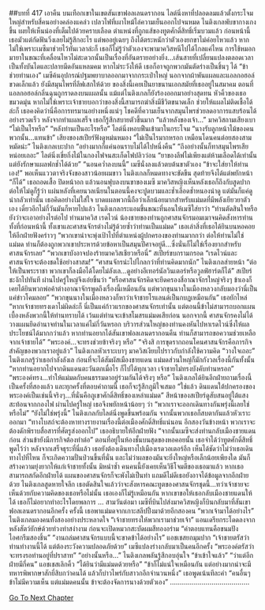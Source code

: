 ##บทที่ 417 เอาคืน
บนเทือกเขาในเขตสันเขาฟอลเลนดรากอน ไลต์นิ่งหาที่ปลอดลมแล้วตั้งกระโจมใหญ่สำหรับสี่คนอย่างคล่องแคล่ว
เปลวไฟที่เผาไหม้ไล่ความเย็นออกไปจนหมด ไนติงเกลพับขากางเกงขึ้น เผยให้เห็นน่องที่เต็มไปด้วยคราบเลือด ตำแหน่งที่ถูกแส้ของทูตศักดิ์สิทธิ์เริ่มบวมแล้ว ก่อนหน้านี้เธอมัวแต่กัดฟันวิ่งเลยไม่รู้สึกอะไร แต่พออยู่เฉยๆ ถึงได้ตระหนักว่าตัวเองยกขาไม่ค่อยไหวแล้ว หากไม่ใช่เพราะเมซีมาช่วยไว้ทันเวลาล่ะก็ เธอก็ไม่รู้ว่าตัวเองจะพามาควิสหนีไปได้ไกลแค่ไหน
การใช้หมอกมายาในขณะที่เคลื่อนไหวไม่สะดวกนั้นเป็นเรื่องที่อันตรายอย่างยิ่ง...เส้นสายที่เปลี่ยนแปลงตลอดเวลาเป็นทั้งบันไดและปลายมีดอันแหลมคม หากไม่ระวังให้ดี เธอก็อาจถูกพวกมันตัดร่างเป็นชิ้นๆ ได้
“ข้าช่วยท่านเอง”
เมซีค้นอุปกรณ์ปฐมพยาบาลออกมาจากกระเป๋าใหญ่ นอกจากผ้าพันแผลและแอลกอฮอล์ขวดเล็กแล้ว ยังมีสมุนไพรที่ลีฟเสกให้ด้วย ของสิ่งนี้เคยเป็นยาขนานเอกสมัยที่เธออยู่ในสมาคม
ตอนที่แอลกอฮอล์กลิ่นฉุนถูกราดลงบนแผลนั้น แม้แต่ไนติงเกลก็ยังร้องออกมาอย่างสุดทน หัวคิ้วของเธอขมวดมุ่น หากไม่ใช่เพราะเจ้าชายบอกว่าของสิ่งนี้สามารถฆ่าสิ่งมีชีวิตขนาดเล็ก ช่วยให้แผลไม่ติดเชื้อได้ล่ะก็ เธอคงคิดว่านี่คือการทรมานอย่างหนึ่งแน่ๆ
โชคดีที่ความเย็นจากสมุนไพรช่วยลดอาการแสบร้อนได้อย่างรวดเร็ว หลังจากทำแผลเสร็จ เธอก็รู้สึกสบายตัวขึ้นมาก
“แล้วหลังของเจ้า...” มาควิสถามเสียงเบา “ไม่เป็นไรหรือ”
“หลังท่านเป็นอะไรหรือ” ไลต์นิ่งหอบฟืนเข้ามาในกระโจม
“นางรับลูกหน้าไม้ของคนพวกนั้น...แทนข้า” เสียงของสเปียร์ฟังดูหม่นหมอง
“ไม่เป็นไรมากหรอก เหมือนโดนคนต่อยสองสามหมัดน่ะ” ไนติงเกลเบะปาก “อย่างมากก็แค่นอนราบไม่ได้ไปหนึ่งคืน”
“ถึงอย่างนั้นก็ทาสมุนไพรเสียหน่อยเถอะ” ไลต์นิ่งเขี่ยกิ่งไม้ในกองไฟจนสะเก็ดไฟปลิวว่อน “ยาของลีฟไม่เพียงแต่ห้ามเลือดได้เท่านั้น แต่ยังรักษาแผลฟกช้ำได้ด้วย”
“นอนคว่ำลงบนนี้” เมซีนั่งลงแล้วตบต้นขาตัวเอง “ข้าจะใส่ยาให้ท่านเอง!”
พอเห็นแววตาจริงจังของสาวน้อยผมขาว ไนติงเกลก็หมดทางจะขัดขืน สุดท้ายจึงได้แต่พยักหน้า “ก็ได้”
เธอถอดเสื้อ ปิดหน้าอก แล้วนอนฟุบลงบนขาของเมซี มาควิสหญิงเห็นหลังเธอก็ถึงกับสูดปาก
ต่อให้ไม่ดูก็รู้ว่า แผ่นหลังที่เคยนวลเนียนในตอนนี้คงจะปูดบวมและช้ำเลือดช้ำหนองน่าดู แต่มันก็แค่ดูน่ากลัวเท่านั้น เธอคิดอย่างไม่ใส่ใจ บาดแผลพวกนี้ถือว่าเล็กน้อยมากสำหรับแม่มดที่มีพลังเยียวยาตัวเอง เดี๋ยวอีกไม่กี่วันมันก็หายไปแล้ว
ไนติงเกลกระแอมขึ้นขณะที่นอนให้เมซีใส่ยาว่า “ท่านตัดสินใจหรือยังว่าจะเอาอย่างไรต่อไป ท่านมาควิส เรดไวน์ น้องชายของท่านถูกศาสนจักรมอมเมาจนคิดสังหารท่าน ทั้งที่ก่อนหน้านี้ ทั้งเขาและศาสนจักรต่างไม่รู้ด้วยซ้ำว่าท่านเป็นแม่มด” เธอเล่าสิ่งที่เธอได้ยินบนหอคอยให้อีกฝ่ายฟังคร่าวๆ “พวกเขาน่าจะพุ่งเป้าไปที่ตำแหน่งผู้ปกครองของท่านมากกว่า ต่อให้ท่านไม่ใช่แม่มด ท่านก็ต้องถูกพวกเขาประหารด้วยข้อหาเป็นสมุนปีศาจอยู่ดี...ซึ่งนั่นก็ไม่ใช่เรื่องยากสำหรับศาสนจักรเลย”
“พวกเขาบังอาจปองร้ายมาควิสเชียวหรือนี่” สเปียร์ขบกรามกรอด “เรดไวน์และศาสนจักรจะต้องชดใช้อย่างสาสม!”
“ศาสนจักรน่ะไปไกลกว่าที่ท่านคิดมากนัก” ไนติงเกลส่ายหน้า “ต่อให้เป็นพระราชา พวกเขาก็ลงมือได้โดยไม่ลังเล...ดูอย่างอีเทอร์นัลวินเตอร์หรือวูลฟ์ฮาร์ตก็ได้”
สเปียร์ชะงักไปทันที ผ่านไปครู่ใหญ่จึงเอ่ยขึ้นว่า “หรือศาสนจักรคิดจะยึดครองสี่อาณาจักรใหญ่จริงๆ ข้าเองก็เคยได้ยินพวกพ่อค้าต่างอาณาจักรพูดถึงเรื่องนี้เหมือนกัน แต่พวกขุนนางในเมืองหลวงกลับมองว่านี่เป็นแค่ข่าวโคมลอย”
“พวกขุนนางในเมืองหลวงก็หาว่าเจ้าชายโรแลนด์เป็นกบฏเหมือนกัน” เธอยักไหล่ “หากเจ้าชายทรงเดาไม่ผิดล่ะก็ นี่เป็นแค่ก้าวแรกของศาสนจักรเท่านั้น แต่ตอนนี้ข้าไม่สามารถบอกแผนเบื้องหลังพวกนี้ให้ท่านทราบได้ เว้นแต่ท่านจะเข้าสโมสรแม่มดเสียก่อน นอกจากนี้ ศาสนจักรคงไม่ได้วางแผนยึดอำนาจท่านในเวลาแค่ไม่กี่วันหรอก บริวารส่วนใหญ่ของท่านคงหันไปหาเรดไวน์ซึ่งให้ผลประโยชน์ได้มากกว่าแล้ว หากท่านอยากได้สันเขาฟอลเลนดรากอนคืน ท่านก็สามารถขอความช่วยเหลือจากเจ้าชายได้”
“พระองค์...จะทรงช่วยข้าจริงๆ หรือ”
“จริงสิ การขุดรากถอนโคนศาสนจักรคือภารกิจสำคัญของพวกเราอยู่แล้ว” ไนติงเกลหัวเราะเบาๆ
มาควิสเงียบไปราวกับกำลังใช้ความคิด
“วางใจเถอะ” ไนติงเกลรู้ว่าเธอกำลังลังเล ก่อนที่จะได้สัมผัสเมืองชายแดน แม่มดส่วนใหญ่ก็มักกังวลเรื่องนี้กันทั้งนั้น “หากท่านอยากไปจากดินแดนตะวันตกเมื่อไร ก็ไปได้ทุกเวลา เจ้าชายไม่ทรงบังคับท่านหรอก”
“พระองค์ทรง...ทำให้แม่มดกับคนธรรมดาอยู่ร่วมกันได้จริงๆ หรือ”
ไนติงเกลได้ยินอีกฝ่ายถามเรื่องนี้เป็นครั้งที่สองแล้ว และทุกครั้งที่ตอบคำถามนี้ เธอก็จะรู้สึกภูมิใจเสมอ “ใช่แล้ว ดินแดนใต้ปกครองของพระองค์เป็นเช่นนี้จริงๆ...ที่นั่นคือภูเขาศักดิ์สิทธิ์ของเหล่าแม่มด”
สีหน้าของสเปียร์ดูสับสนอยู่ใต้แสงสะท้อนจากกองไฟ ผ่านไปครู่ใหญ่ เธอจึงพยักหน้าน้อยๆ ว่า “พวกเราจะออกเดินทางกันพรุ่งนี้เลยใช่หรือไม่”
“ยังไม่ใช่พรุ่งนี้” ไนติงเกลกับไลต์นิ่งพูดขึ้นพร้อมกัน จากนั้นพวกเธอก็สบตากันแล้วหัวเราะออกมา
“ทางโบสถ์จะต้องหาทางรายงานเรื่องนี้ต่อเมืองศักดิ์สิทธิ์แน่นอน อีกสองวันข้างหน้า พวกเราจะต้องดักพิราบสื่อสารที่ศัตรูส่งออกไป” เธออธิบายให้อีกฝ่ายฟัง “จากนั้นเมซีจะส่งท่านกลับเมืองชายแดนก่อน ส่วนข้ายังมีภารกิจต้องทำต่อ”
ตอนที่อยู่ในห้องชั้นบนสุดของหอคอยนั้น เธอจำได้ว่าทูตศักดิ์สิทธิ์พูดไว้ว่า หลังจากเสร็จธุระที่นี่แล้ว เธอยังต้องเดินทางไปเมืองเรดวอเตอร์อีก
เห็นได้ชัดว่าไม่ว่าเธอเดินทางไปที่ไหน ก็จะเกิดความปั่นป่วนขึ้นที่นั่น และไม่ว่าผลของมันจะยิ่งใหญ่หรือเล็กน้อยเพียงใด มันก็สร้างความยุ่งยากให้แก่เจ้าชายทั้งนั้น มิหนำซ้ำ คนคนนี้ยังเคยเห็นวิธีโจมตีของเธอมาแล้ว หากเธอสามารถสกัดอีกฝ่ายได้ แผนของศาสนจักรก็จะพังไม่เป็นท่า แถมดีไม่ดีเธอยังอาจได้ข้อมูลจากอีกฝ่ายด้วย
ไนติงเกลสูดหายใจลึก เธอตัดสินใจแล้วว่าจะสังหารคณะทูตของศาสนจักรชุดนี้...ทว่าเจ้าชายจะเห็นด้วยกับความคิดของเธอหรือไม่นั้น เธอเองก็ไม่รู้เหมือนกัน หากเขาขอให้เธอกลับเมืองชายแดนให้ได้ เธอก็ไม่อยากทำอะไรโดยพลการ
…
สามวันต่อมา เมซีที่บินไปส่งมาควิสหญิงก็บินกลับมาที่สันเขาฟอลเลนดรากอนอีกครั้ง ครั้งนี้ เธอพาแม่มดจากเกาะสลีปปิ้งมาด้วยอีกสองคน
“พวกเจ้ามาได้อย่างไร” ไนติงเกลมองคนทั้งสองอย่างประหลาดใจ
“เจ้าชายทรงให้พวกเรามาช่วยเจ้า” แอนเดรียกระโดดลงจากหลังสัตว์ยักษ์ด้วยท่วงท่าสง่างาม ก่อนจะเปิดหมวกสะบัดผมสีทองอร่าม “ค่าตอบแทนคือขนมปังไอศกรีมสองชิ้น”
“งานถล่มศาสนจักรแบบนี้จะขาดข้าได้อย่างไร” แอชเชสยกมุมปาก
“เจ้าชายตรัสว่าท่านทำงานนี้ได้ แต่ต้องระวังความปลอดภัยด้วย” เมซีแปลงร่างกลับมาเป็นคนอีกครั้ง “พระองค์ตรัสว่าจะทรงรอท่านอยู่ที่ปราสาท”
“อย่างนั้นหรือ...” ไนติงเกลพลันรู้สึกอบอุ่นใจ “ข้าเข้าใจแล้ว”
“ว่าแต่อีกฝ่ายมีกี่คน” แอชเชสเลิกคิ้ว “ได้ยินว่ามีแม่มดด้วยหรือ”
“ข้าก็ไม่แน่ใจเหมือนกัน แต่อย่างมากน่าจะมีทหารพิพากษาสักยี่สิบกว่าคนได้ แล้วก็บ่าวไพร่กับสาวกอีกจำนวนหนึ่ง” เธอพูดเน้นทีละคำ “คนอื่นๆ ข้าไม่มีความเห็น แต่แม่มดคนนั้น ข้าจะต้องจัดการนางด้วยตัวเอง”
………………………………….




[Go To Next Chapter]( ./330.md)